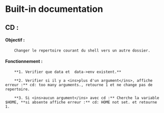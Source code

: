 # Built-in documentation

## CD :

#### Objectif :

		Changer le repertoire courant du shell vers un autre dossier.

#### Fonctionnement :

		**1. Verifier que data et  data->env existent.**

		**2. Verifier si il y a <ins>plus d'un argument</ins>, affiche erreur :** cd: too many arguments., retourne 1 et ne change pas de repertoire. 

		**3. Si <ins>aucun argument</ins> avec cd :** Cherche la variable $HOME, **si absente affiche erreur :** cd: HOME not set. et retourne 1.

